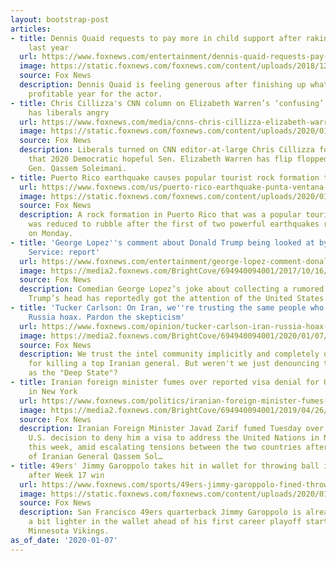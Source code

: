 ```yaml
---
layout: bootstrap-post
articles:
- title: Dennis Quaid requests to pay more in child support after raking in millions
    last year
  url: https://www.foxnews.com/entertainment/dennis-quaid-requests-pay-increase-child-support
  image: https://static.foxnews.com/foxnews.com/content/uploads/2018/12/GettyImages-1077512998.jpg
  source: Fox News
  description: Dennis Quaid is feeling generous after finishing up what was an incredibly
    profitable year for the actor.
- title: Chris Cillizza's CNN column on Elizabeth Warren’s ‘confusing’ Soleimani comments
    has liberals angry
  url: https://www.foxnews.com/media/cnns-chris-cillizza-elizabeth-warren-liberals
  image: https://static.foxnews.com/foxnews.com/content/uploads/2020/01/Cillizza-Warren.jpg
  source: Fox News
  description: Liberals turned on CNN editor-at-large Chris Cillizza for claiming
    that 2020 Democratic hopeful Sen. Elizabeth Warren has flip flopped on Iranian
    Gen. Qassem Soleimani.
- title: Puerto Rico earthquake causes popular tourist rock formation to collapse
  url: https://www.foxnews.com/us/puerto-rico-earthquake-punta-ventana-collapse-rock-formation-quake-window-point
  image: https://static.foxnews.com/foxnews.com/content/uploads/2020/01/Punta-Ventana-2-AP.jpg
  source: Fox News
  description: A rock formation in Puerto Rico that was a popular tourist destination
    was reduced to rubble after the first of two powerful earthquakes rocked the island
    on Monday.
- title: 'George Lopez''s comment about Donald Trump being looked at by the Secret
    Service: report'
  url: https://www.foxnews.com/entertainment/george-lopez-comment-donald-trump-secret-service
  image: https://media2.foxnews.com/BrightCove/694940094001/2017/10/16/694940094001_5612899079001_5612883856001-vs.jpg
  source: Fox News
  description: Comedian George Lopez’s joke about collecting a rumored bounty on Donald
    Trump’s head has reportedly got the attention of the United States Secret Service.
- title: 'Tucker Carlson: On Iran, we''re trusting the same people who pushed the
    Russia hoax. Pardon the skepticism'
  url: https://www.foxnews.com/opinion/tucker-carlson-iran-russia-hoax-skepticism
  image: https://media2.foxnews.com/BrightCove/694940094001/2020/01/07/694940094001_6120201830001_6120207776001-vs.jpg
  source: Fox News
  description: We trust the intel community implicitly and completely on its explanation
    for killing a top Iranian general. But weren't we just denouncing these same people
    as the "Deep State"?
- title: Iranian foreign minister fumes over reported visa denial for UN meetings
    in New York
  url: https://www.foxnews.com/politics/iranian-foreign-minister-fumes-over-reported-visa-denial-for-un-meetings-in-new-york
  image: https://media2.foxnews.com/BrightCove/694940094001/2019/04/26/694940094001_6030377199001_6030378803001-vs.jpg
  source: Fox News
  description: Iranian Foreign Minister Javad Zarif fumed Tuesday over the reported
    U.S. decision to deny him a visa to address the United Nations in New York later
    this week, amid escalating tensions between the two countries after the killing
    of Iranian General Qassem Sol…
- title: 49ers' Jimmy Garoppolo takes hit in wallet for throwing ball into stands
    after Week 17 win
  url: https://www.foxnews.com/sports/49ers-jimmy-garoppolo-fined-throwing-ball-stands-week-17
  image: https://static.foxnews.com/foxnews.com/content/uploads/2020/01/Jimmy-Garoppolo3.jpg
  source: Fox News
  description: San Francisco 49ers quarterback Jimmy Garoppolo is already feeling
    a bit lighter in the wallet ahead of his first career playoff start against the
    Minnesota Vikings.
as_of_date: '2020-01-07'
---
```


